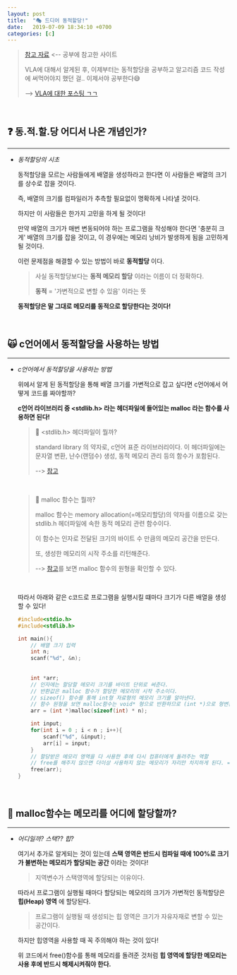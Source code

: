 ```yaml
---
layout: post
title:  "🎭 드디어 동적할당!"
date:   2019-07-09 18:34:10 +0700
categories: [c]
---
```


> [참고 자료](https://modoocode.com/98) <-- 공부에 참고한 사이트
>
> VLA에 대해서 알게된 후, 이제부터는 동적할당을 공부하고 알고리즘 코드 작성에 써먹어야지 했던 걸.. 이제서야 공부한다😅
>
> --> [VLA에 대한 포스팅 ㄱㄱ](https://choheeis.github.io/algorithm/2019/05/09/%EC%95%8C%EA%B3%A0%EB%A6%AC%EC%A6%98-%EC%95%8C%EA%B2%8C%EB%90%9C%EA%B2%83-1.html)

<br>

## ❓ 동.적.할.당 어디서 나온 개념인가?
---

- _동적할당의 시초_

	동적할당을 모르는 사람들에게 배열을 생성하라고 한다면 이 사람들은 배열의 크기를 상수로 잡을 것이다. 

	즉, 배열의 크기를 컴파일러가 추측할 필요없이 명확하게 나타낼 것이다.

	하지만 이 사람들은 한가지 고민을 하게 될 것이다! 
	
	만약 배열의 크기가 매번 변동되어야 하는 프로그램을 작성해야 한다면 '충분히 크게' 배열의 크기를 잡을 것이고, 이 경우에는 메모리 낭비가 발생하게 됨을 고민하게 될 것이다.

	이런 문제점을 해결할 수 있는 방법이 바로 __동적할당__ 이다.

	> 사실 동적할당보다는 __동적 메모리 할당__ 이라는 이름이 더 정확하다.
	>
	> __동적__ = '가변적으로 변할 수 있음' 이라는 뜻

	__동적할당은 말 그대로 메모리를 동적으로 할당한다는 것이다!__

	<br>

## 🙀 c언어에서 동적할당을 사용하는 방법
---

- _c언어에서 동적할당을 사용하는 방법_

	위에서 알게 된 동적할당을 통해 배열 크기를 가변적으로 잡고 싶다면 c언어에서 어떻게 코드를 짜야할까?

	__c언어 라이브러리 중 \<stdlib.h> 라는 헤더파일에 들어있는 malloc 라는 함수를 사용하면 된다!__

	> 💁 \<stdlib.h> 헤더파일이 뭘까?
	>
	> standard library 의 약자로, c언어 표준 라이브러리이다. 이 헤더파일에는 문자열 변환, 난수(랜덤수) 생성, 동적 메모리 관리 등의 함수가 포함된다.
	>
	> --> [참고](https://ko.wikipedia.org/wiki/Stdlib.h)

	<br>

	> 💁 malloc 함수는 뭘까?
	>
	> malloc 함수는 memory allocation(=메모리할당)의 약자를 이름으로 갖는 stdlib.h 헤더파일에 속한 동적 메모리 관련 함수이다. 
	>
	> 이 함수는 인자로 전달된 크기의 바이트 수 만큼의 메모리 공간을 만든다. 
	>
	> 또, 생성한 메모리의 시작 주소를 리턴해준다. 
	>
	> --> [참고](https://ko.wikipedia.org/wiki/Stdlib.h)를 보면 malloc 함수의 원형을 확인할 수 있다.

	<br>

	따라서 아래와 같은 c코드로 프로그램을 실행시킬 떄마다 크기가 다른 배열을 생성할 수 있다!

	~~~c
	#include<stdio.h>
	#include<stdlib.h>

	int main(){
		// 배열 크기 입력 
		int n; 
		scanf("%d", &n);
		
		
		int *arr;
		// 인자에는 할당할 메모리 크기를 바이트 단위로 써준다.
		// 반환값은 malloc 함수가 할당한 메모리의 시작 주소이다. 
		// sizeof() 함수를 통해 int형 자료형의 메모리 크기를 알아낸다.
		// 함수 원형을 보면 malloc함수는 void* 형으로 반환하므로 (int *)으로 형변환하여 arr에 넣어준다. 
		arr = (int *)malloc(sizeof(int) * n);

		int input;
		for(int i = 0 ; i < n ; i++){
			scanf("%d", &input);
			arr[i] = input;
		}
		// 할당받은 메모리 영역을 다 사용한 후에 다시 컴퓨터에게 돌려주는 역할
		// free를 해주지 않으면 더이상 사용하지 않는 메모리가 자리만 차지하게 된다. = 메모리 누수 
		free(arr);
	}
	~~~

	<br>

## 🎰 malloc함수는 메모리를 어디에 할당할까?
---

- _어디일까? 스택?? 힙?_

	여기서 추가로 알게되는 것이 있는데 __스택 영역은 반드시 컴파일 때에 100%로 크기가 불변하는 메모리가 할당되는 공간__ 이라는 것이다!

	> 지역변수가 스택영역에 할당되는 이유이다. 

	따라서 프로그램이 실행될 때마다 할당되는 메모리의 크기가 가변적인 동적할당은 __힙(Heap) 영역__ 에 할당된다.

	> 프로그램이 실행될 때 생성되는 힙 영역은 크기가 자유자재로 변할 수 있는 공간이다.

	하지만 힙영역을 사용할 때 꼭 주의해야 하는 것이 있다!

	위 코드에서 free()함수를 통해 메모리를 돌려준 것처럼 __힙 영역에 할당한 메모리는 사용 후에 반드시 해제시켜줘야 한다.__